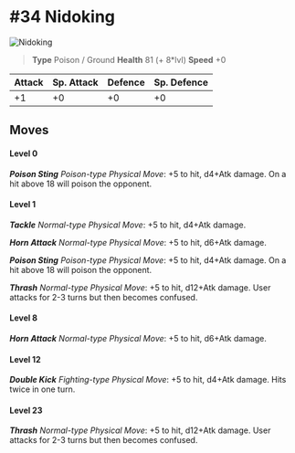 # #34 Nidoking


![Nidoking](https://img.pokemondb.net/sprites/home/normal/1x/nidoking.png)

> **Type** Poison / Ground
> **Health** 81 (+ 8\*lvl)
> **Speed** +0

| Attack | Sp. Attack | Defence | Sp. Defence |
| ------ | ---------- | ------- | ----------- |
| +1 | +0 | +0 | +0 |

## Moves
#### Level 0

***Poison Sting** Poison-type Physical Move*: +5 to hit, d4+Atk damage. On a hit above 18 will poison the opponent.
#### Level 1

***Tackle** Normal-type Physical Move*: +5 to hit, d4+Atk damage. 

***Horn Attack** Normal-type Physical Move*: +5 to hit, d6+Atk damage. 

***Poison Sting** Poison-type Physical Move*: +5 to hit, d4+Atk damage. On a hit above 18 will poison the opponent.

***Thrash** Normal-type Physical Move*: +5 to hit, d12+Atk damage. User attacks for 2-3 turns but then becomes confused.
#### Level 8

***Horn Attack** Normal-type Physical Move*: +5 to hit, d6+Atk damage. 
#### Level 12

***Double Kick** Fighting-type Physical Move*: +5 to hit, d4+Atk damage. Hits twice in one turn.
#### Level 23

***Thrash** Normal-type Physical Move*: +5 to hit, d12+Atk damage. User attacks for 2-3 turns but then becomes confused.

